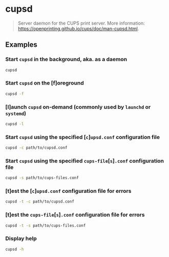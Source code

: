 # cupsd

> Server daemon for the CUPS print server. More information: <https://openprinting.github.io/cups/doc/man-cupsd.html>.

## Examples

### Start `cupsd` in the background, aka. as a daemon

```bash
cupsd
```

### Start `cupsd` on the [f]oreground

```bash
cupsd -f
```

### [l]aunch `cupsd` on-demand (commonly used by `launchd` or `systemd`)

```bash
cupsd -l
```

### Start `cupsd` using the specified [`c`]`upsd.conf` configuration file

```bash
cupsd -c path/to/cupsd.conf
```

### Start `cupsd` using the specified `cups-file`[`s`]`.conf` configuration file

```bash
cupsd -s path/to/cups-files.conf
```

### [t]est the [`c`]`upsd.conf` configuration file for errors

```bash
cupsd -t -c path/to/cupsd.conf
```

### [t]est the `cups-file`[`s`]`.conf` configuration file for errors

```bash
cupsd -t -s path/to/cups-files.conf
```

### Display help

```bash
cupsd -h
```
